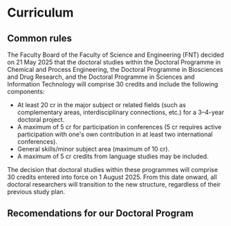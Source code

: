 # Curriculum

## Common rules

The Faculty Board of the Faculty of Science and Engineering (FNT) decided on 21 May 2025 that the doctoral studies within the Doctoral Programme in Chemical and Process Engineering, the Doctoral Programme in Biosciences and Drug Research, and the Doctoral Programme in Sciences and Information Technology will comprise 30 credits and include the following components:

- At least 20 cr in the major subject or related fields (such as complementary areas, interdisciplinary connections, etc.) for a 3–4-year doctoral project.
- A maximum of 5 cr for participation in conferences (5 cr requires active participation with one's own contribution in at least two international conferences).
- General skills/minor subject area (maximum of 10 cr).
- A maximum of 5 cr credits from language studies may be included.

The decision that doctoral studies within these programmes will comprise 30 credits entered into force on 1 August 2025. From this date onward, all doctoral researchers will transition to the new structure, regardless of their previous study plan.

## Recomendations for our Doctoral Program

